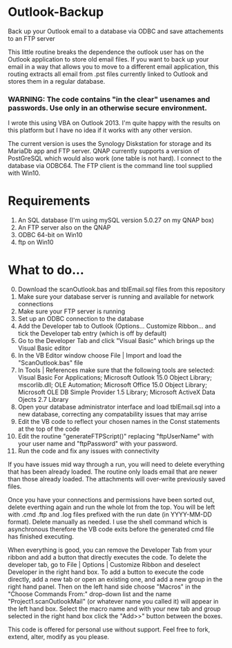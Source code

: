# Outlook-Backup
Back up your Outlook email to a database via ODBC and save attachements to an FTP server

This little routine breaks the dependence the outlook user has on the Outlook application to store old email files. If you want to back up your email in a way that allows you to move to a different email application, this routing extracts all email from .pst files currently linked to Outlook and stores them in a regular database.

### WARNING: The code contains "in the clear" usenames and passwords. Use only in an otherwise secure environment.

I wrote this using VBA on Outlook 2013. I'm quite happy with the results on this platform but I have no idea if it works with any other version.

The current version is uses the Synology Diskstation for storage and its MariaDb app and FTP server. QNAP currently supports a version of PostGreSQL which would also work (one table is not hard). I connect to the database via ODBC64. The FTP client is the command line tool supplied with Win10.

# Requirements
1. An SQL database (I'm using mySQL version 5.0.27 on my QNAP box)
2. An FTP server also on the QNAP
3. ODBC 64-bit on Win10
4. ftp on Win10

# What to do...
0. Download the scanOutlook.bas and tblEmail.sql files from this repository
1. Make sure your database server is running and available for network connections
2. Make sure your FTP server is running
3. Set up an ODBC connection to the database
4. Add the Developer tab to Outlook (Options... Customize Ribbon... and tick the Developer tab entry (which is off by default)
5. Go to the Developer Tab and click "Visual Basic" which brings up the Visual Basic editor
6. In the VB Editor window choose File | Import and load the "ScanOutlook.bas" file
7. In Tools | References make sure that the following tools are selected: Visual Basic For Applications; Microsoft Outlook 15.0 Object Library; mscorlib.dll; OLE Automation; Microsoft Office 15.0 Object Library; Microsoft OLE DB Simple Provider 1.5 Library; Microsoft ActiveX Data Ojects 2.7 Library
8. Open your database administrator interface and load tblEmail.sql into a new database, correcting any compatability issues that may arrise
9. Edit the VB code to reflect your chosen names in the Const statements at the top of the code
10. Edit the routine "generateFTPScript()" replacing "ftpUserName" with your user name and "ftpPassword" with your password.
11. Run the code and fix any issues with connectivity

If you have issues mid way through a run, you will need to delete everything that has been already loaded. The routine only loads email that are newer than those already loaded. The attachments will over-write previously saved files.

Once you have your connections and permissions have been sorted out, delete everthing again and run the whole lot from the top. You will be left with .cmd .ftp and .log files prefixed with the run date (in YYYY-MM-DD format). Delete manually as needed. I use the shell command which is asynchronous therefore the VB code exits before the generated cmd file has finished executing.

When everything is good, you can remove the Developer Tab from your ribbon and add a button that directly executes the code. To delete the developer tab, go to File | Options | Customize Ribbon and deselect Developer in the right hand box. To add a button to execute the code directly, add a new tab or open an existing one, and add a new group in the right hand panel. Then on the left hand side choose "Macros" in the "Choose Commands From:" drop-down list and the name "Project1.scanOutlookMail" (or whatever name you called it) will appear in the left hand box. Select the macro name and with your new tab and group selected in the right hand box click the "Add>>" button between the boxes.

This code is offered for personal use without support. Feel free to fork, extend, alter, modify as you please.
